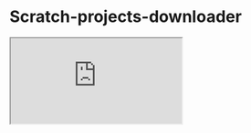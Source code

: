 # Scratch-projects-downloader
<html>
<body>
<iframe src="https://geraskalnas.github.io/Scratch-projects-downloader/"></iframe> 
</body>
</html>
